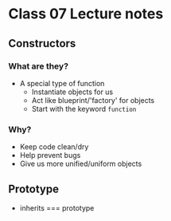# Class 07 Lecture notes

## Constructors

### What are they?
- A special type of function
  - Instantiate objects for us
  - Act like blueprint/'factory' for objects
  - Start with the keyword `function`


### Why?
- Keep code clean/dry
- Help prevent bugs
- Give us more unified/uniform objects

## Prototype
- inherits === prototype

